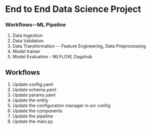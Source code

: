 # End to End Data Science Project

### Workflows--ML Pipeline

1. Data Ingestion
2. Data Validation
3. Data Transformation -- Feature Engineering, Data Preprocessing
4. Model trainer
5. Model Evaluation - MLFLOW, Dagshub

## Workflows

1. Update config.yaml
2. Update schema.yaml
3. Update params.yaml
4. Update the entity
5. Update the configuration manager in src config
6. Update the components
7. Update the pipeline 
8. Update the main.py
